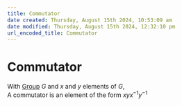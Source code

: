 ```yaml
---  
title: Commutator  
date created: Thursday, August 15th 2024, 10:53:09 am  
date modified: Thursday, August 15th 2024, 12:32:10 pm  
url_encoded_title: Commutator  
---  
```

# Commutator  
With [Group](./Group.md) $G$ and $x$ and $y$ elements of $G$,  
A commutator is an element of the form $xyx^{-1}y^{-1}$
